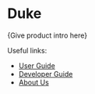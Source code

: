 # Duke

{Give product intro here}

Useful links:
* [User Guide](UserGuide.adoc)
* [Developer Guide](DeveloperGuide.adoc)
* [About Us](AboutUs.md)

